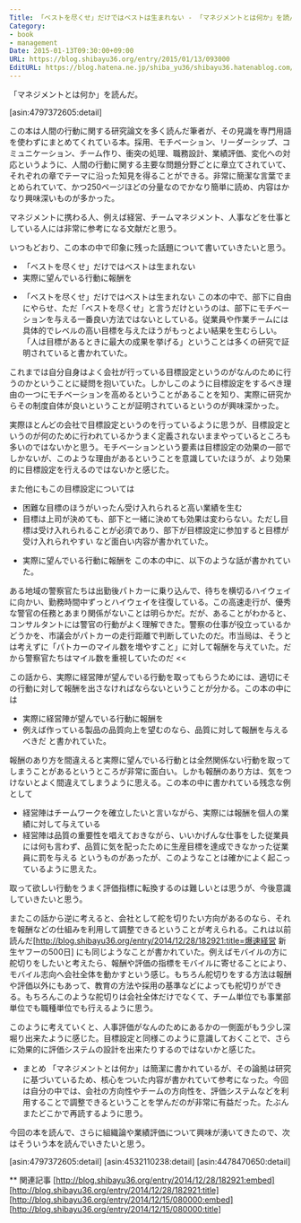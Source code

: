 ```yaml
---
Title: 「ベストを尽くせ」だけではベストは生まれない - 「マネジメントとは何か」を読んだ
Category:
- book
- management
Date: 2015-01-13T09:30:00+09:00
URL: https://blog.shibayu36.org/entry/2015/01/13/093000
EditURL: https://blog.hatena.ne.jp/shiba_yu36/shibayu36.hatenablog.com/atom/entry/8454420450079864506
---
```


「マネジメントとは何か」を読んだ。

[asin:4797372605:detail]

この本は人間の行動に関する研究論文を多く読んだ筆者が、その見識を専門用語を使わずにまとめてくれている本。採用、モチベーション、リーダーシップ、コミュニケーション、チーム作り、衝突の処理、職務設計、業績評価、変化への対応というように、人間の行動に関する主要な問題分野ごとに章立てされていて、それぞれの章でテーマに沿った知見を得ることができる。非常に簡潔な言葉でまとめられていて、かつ250ページほどの分量なのでかなり簡単に読め、内容はかなり興味深いものが多かった。


マネジメントに携わる人、例えば経営、チームマネジメント、人事などを仕事としている人には非常に参考になる文献だと思う。


いつもどおり、この本の中で印象に残った話題について書いていきたいと思う。
- 「ベストを尽くせ」だけではベストは生まれない
- 実際に望んでいる行動に報酬を

* 「ベストを尽くせ」だけではベストは生まれない
この本の中で、部下に自由にやらせ、ただ「ベストを尽くせ」と言うだけというのは、部下にモチベーションを与える一番良い方法ではないとしている。従業員や作業チームには具体的でレベルの高い目標を与えたほうがもっとよい結果を生むらしい。「人は目標があるときに最大の成果を挙げる」ということは多くの研究で証明されていると書かれていた。

これまでは自分自身はよく会社が行っている目標設定というのがなんのために行うのかということに疑問を抱いていた。しかしこのように目標設定をするべき理由の一つにモチベーションを高めるということがあることを知り、実際に研究からその制度自体が良いということが証明されているというのが興味深かった。

実際ほとんどの会社で目標設定というのを行っているように思うが、目標設定というのが何のために行われているかうまく定義されないままやっているところも多いのではないかと思う。モチベーションという要素は目標設定の効果の一部でしかないが、このような理由があるということを意識していたほうが、より効果的に目標設定を行えるのではないかと感じた。


また他にもこの目標設定については
- 困難な目標のほうがいったん受け入れられると高い業績を生む
- 目標は上司が決めても、部下と一緒に決めても効果は変わらない。ただし目標は受け入れられることが必須であり、部下が目標設定に参加すると目標が受け入れられやすい
など面白い内容が書かれていた。


* 実際に望んでいる行動に報酬を
この本の中に、以下のような話が書かれていた。
>>
ある地域の警察官たちは出勤後パトカーに乗り込んで、待ちを横切るハイウェイに向かい、勤務時間中ずっとハイウェイを往復している。この高速走行が、優秀な警官の任務とあまり関係がないことは明らかだ。だが、あることがわかると、コンサルタントには警官の行動がよく理解できた。警察の仕事が役立っているかどうかを、市議会がパトカーの走行距離で判断していたのだ。市当局は、そうとは考えずに「パトカーのマイル数を増やすこと」に対して報酬を与えていた。だから警察官たちはマイル数を重視していたのだ
<<

この話から、実際に経営陣が望んでいる行動を取ってもらうためには、適切にその行動に対して報酬を出さなければならないということが分かる。この本の中には
- 実際に経営陣が望んでいる行動に報酬を
- 例えば作っている製品の品質向上を望むのなら、品質に対して報酬を与えるべきだ
と書かれていた。

報酬のあり方を間違えると実際に望んでいる行動とは全然関係ない行動を取ってしまうことがあるというところが非常に面白い。しかも報酬のあり方は、気をつけないとよく間違えてしまうように思える。この本の中に書かれている残念な例として
- 経営陣はチームワークを確立したいと言いながら、実際には報酬を個人の業績に対して与えている
- 経営陣は品質の重要性を唱えておきながら、いいかげんな仕事をした従業員には何も言わず、品質に気を配ったために生産目標を達成できなかった従業員に罰を与える
というものがあったが、このようなことは確かによく起こっているように思えた。

取って欲しい行動をうまく評価指標に転換するのは難しいとは思うが、今後意識していきたいと思う。


またこの話から逆に考えると、会社として舵を切りたい方向があるのなら、それを報酬などの仕組みを利用して調整できるということが考えられる。これは以前読んだ[http://blog.shibayu36.org/entry/2014/12/28/182921:title=爆速経営 新生ヤフーの500日] にも同じようなことが書かれていた。例えばモバイルの方に舵切りをしたいと考えたら、報酬や評価の指標をモバイルに寄せることにより、モバイル志向へ会社全体を動かすという感じ。もちろん舵切りをする方法は報酬や評価以外にもあって、教育の方法や採用の基準などによっても舵切りができる。もちろんこのような舵切りは会社全体だけでなくて、チーム単位でも事業部単位でも職種単位でも行えるように思う。

このように考えていくと、人事評価がなんのためにあるかの一側面がもう少し深堀り出来たように感じた。目標設定と同様このように意識しておくことで、さらに効果的に評価システムの設計を出来たりするのではないかと感じた。


* まとめ
「マネジメントとは何か」は簡潔に書かれているが、その論拠は研究に基づいているため、核心をついた内容が書かれていて参考になった。今回は自分の中では、会社の方向性やチームの方向性を、評価システムなどを利用することで調整できるということを学んだのが非常に有益だった。たぶんまたどこかで再読するように思う。

今回の本を読んで、さらに組織論や業績評価について興味が湧いてきたので、次はそういう本を読んでいきたいと思う。

[asin:4797372605:detail]
[asin:4532110238:detail]
[asin:4478470650:detail]

** 関連記事
[http://blog.shibayu36.org/entry/2014/12/28/182921:embed]
[http://blog.shibayu36.org/entry/2014/12/28/182921:title]
[http://blog.shibayu36.org/entry/2014/12/15/080000:embed]
[http://blog.shibayu36.org/entry/2014/12/15/080000:title]

